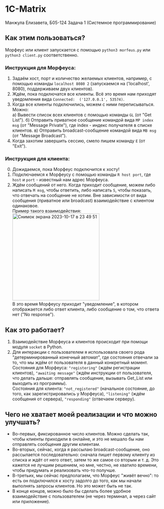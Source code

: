 # 1C-Matrix

Манжула Елизавета, Б05-124
Задача 1 (Системное программирование)

## Как этим пользоваться?
Морфеус или клиент запускается с помощью `python3 morfeus.py` или `python3 client.py` соответственно.
### Инструкция для Морфеуса:
1. Задаём хост, порт и количество желаемых клиентов, например, с помощью команды `localhost 8080 2` (запускаемся на ('localhost', 8080), поддерживаем двух клиентов).
2. Ждём, пока подключатся все клиенты. Всё это время нам приходят уведомления вида `Connected:  ('127.0.0.1', 53574)`.
3. Когда все клиенты подключились, можем с ними переписываться. Можно: \
   а) Вывести список всех клиентов с помощью команды `GL` (от "Get List").
   б) Отправить приватное сообщение командой вида `MP index msg` (от "Message Private"), где index - индекс получателя в списке клиентов.
   в) Отправить broadcast-сообщение командой вида `MB msg` (от "Message Broadcast").
4. Когда захотим завершить сессию, смело пишем команду `E` (от "Exit").
### Инструкция для клиента:
0. Дожидаемся, пока Морфеус подключится к хосту!
1. Подключаемся к Морфеусу с помощью команды `R host port`, где `host` и `port` - известный нам адрес Морфеуса.
2. Ждём сообщений от него. Когда приходит сообщение, можем либо написать `M msg`, чтобы ответить, либо написать `S`, чтобы показать, что отвечать на сообщение не хотим. Вне зависимости от вида сообщения (приватное или broadcast) взаимодействие с клиентом одинаковое. \
Пример такого взаимодействия: <img width="284" alt="Снимок экрана 2023-10-17 в 23 49 51" src="https://github.com/el-manz/1C-Matrix/assets/83511476/cfb033b6-3588-4f35-b70e-139c7512d5e1"> \
В это время Морфеусу приходит "уведомление", в котором отображается либо ответ клиента, либо сообщение о том, что ответа нет ("No response").

## Как это работает?
1. Взаимодействие Морфеуса и клиентов происходит при помощи модуля `socket` в Python.
2. Для интеракции с пользователем я использовала своего рода "детерминированный конечный автомат", где состояния отвечали за то, что мы ждём от пользователя в данный конкретный момент. \
   Состояния для Морфеуса: `"registering"` (ждём регистрации клиентов), `"awaiting message"` (ждём инструкции от пользователя, что делать дальше: отправлять сообщение, вызывать Get_List или выходить из программы). \
   Состояния для клиента: `"not_registered"` (начальное состояние, до того, как зарегистрировались у Морфеуса), `"listening"` (ждём сообщения от сервера), `"responding"` (отвечаем серверу).

## Чего не хватает моей реализации и что можно улучшать?
* Во-первых, фиксированное число клиентов. Можно сделать так, чтобы клиенты приходили в онлайне, и это не мешало бы нам отправлять сообщения другим клиентам.
* Во-вторых, сейчас, когда я рассылаю broadcast-сообщение, оно рассылается последовательно: сначала пишет первому клиенту из списка и ждёт от него ответ, затем то же самое со вторым и т. д. Это кажется не лучшим решением, но мне, честно, не хватило времени, чтобы придумать и реализовать что-то получше.
* В-третьих, мы сейчас предполагаем, что Морфеус "живёт вечно": то есть он подключился к хосту задолго до того, как мы начали выполнять запросы клиентов. Но это может быть не так.
* В конце концов, можно было бы сделать более удобное взаимодействие с пользователем (не через терминал, а через сайт или приложение).
